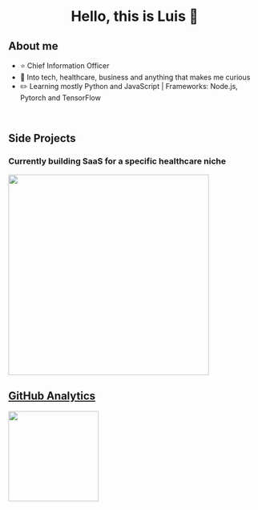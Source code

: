 <div align="center">
<h1 align="center">Hello, this is Luis 👋</h1>
</div>

## About me
- ⭐ Chief Information Officer 
- 📲  Into tech, healthcare, business and anything that makes me curious
- ✏️ Learning mostly Python and JavaScript | Frameworks: Node.js, Pytorch and TensorFlow
<br>

## Side Projects
<tr>
<td width="50%">
<h3 align="left">Currently building SaaS for a specific healthcare niche</h3>
<div align="left">
<a href="https://github.com/Lucarnm" target="_blank"> <img src="https://i.imgur.com/l8DhzQl.jpeg" width="400" ></a>
<p>
<a href="https://github.com/Lucarnm" target="_blank">
</div>
</td>

## GitHub Analytics
<a href="https://github.com/Lucarnm">
  <img height="180em" src="https://github-readme-stats-eight-theta.vercel.app/api?username=Lucarnm&show_icons=true&theme=algolia&include_all_commits=true&count_private=true"/>
</a>
</p>
